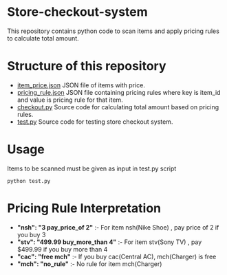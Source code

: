 # Store-checkout-system
This repository contains python code to  scan items and apply pricing rules to calculate total amount.

# Structure of this repository
* [item_price.json](/item_price.json/) JSON file of items with price.
* [pricing_rule.json](/test.py/) JSON file containing pricing rules where key is item_id and value is pricing rule for that item.
* [checkout.py](/checkout.py/) Source code for calculating total amount based on pricing rules. 
* [test.py](/test.py/) Source code for testing store checkout system.

# Usage
Items to be scanned must be given as input in test.py script
```
python test.py
``` 
# Pricing Rule Interpretation
* **"nsh": "3 pay_price_of 2"** :- For item nsh(Nike Shoe) , pay price of 2 if you buy 3
* **"stv": "499.99 buy_more_than 4"** :- For item stv(Sony TV) , pay $499.99 if you buy more than 4
* **"cac": "free mch"** :- If you buy cac(Central AC), mch(Charger) is free
* **"mch": "no_rule"** :- No rule for item mch(Charger)

